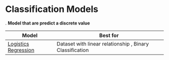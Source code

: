 # Classification Models

. **Model that are predict a discrete value**

| Model                             | Best for                                              |
|-----------------------------------|-------------------------------------------------------|
| [Logistics Regression](./logistics-regression/)              | Dataset with linear relationship , Binary Classification |
